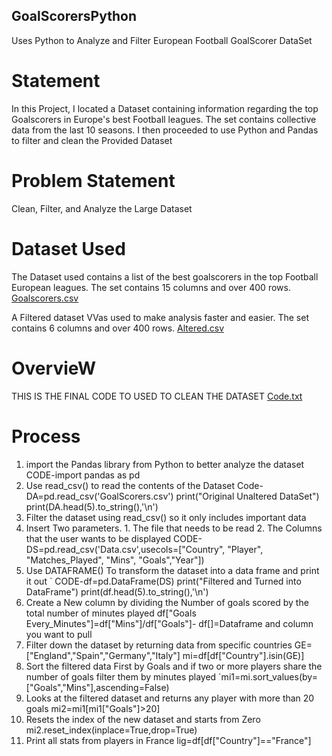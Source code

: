 ## GoalScorersPython
Uses Python to Analyze and Filter European Football GoalScorer DataSet

# Statement
In this Project, I located a Dataset containing information regarding the top Goalscorers in Europe's best Football leagues. The set contains collective data from the last 10 seasons.
I then proceeded to use Python and Pandas to filter and clean the Provided Dataset

# Problem Statement
Clean, Filter, and Analyze the Large Dataset

# Dataset Used
The Dataset used contains a list of the best goalscorers in the top Football European leagues.
The set contains 15 columns and over 400 rows.
[Goalscorers.csv](https://github.com/user-attachments/files/15523835/Goalscorers.csv)

A Filtered dataset VVas used to make analysis faster and easier.
The set contains 6 columns and over 400 rows.
[Altered.csv](https://github.com/user-attachments/files/15831700/Altered.csv)


# OvervieW
THIS IS THE FINAL CODE TO USED TO CLEAN THE DATASET
[Code.txt](https://github.com/user-attachments/files/15831709/Code.txt)
# Process
1. import the Pandas library from Python to better analyze the dataset
   CODE-import pandas as pd
2. Use read_csv() to read the contents of the Dataset 
   Code-DA=pd.read_csv('GoalScorers.csv')
   print("Original Unaltered DataSet")
   print(DA.head(5).to_string(),'\n')
3. Filter the dataset using read_csv() so it only includes important data
4. Insert Two parameters. 1. The file that needs to be read 2. The Columns that the user wants to be displayed
  CODE-DS=pd.read_csv('Data.csv',usecols=["Country", "Player", "Matches_Played", "Mins", "Goals","Year"])
5. Use DATAFRAME() To transform the dataset into a data frame and print it out
`  CODE-df=pd.DataFrame(DS)
   print("Filtered and Turned into DataFrame")
   print(df.head(5).to_string(),'\n')
7. Create a New column by dividing the Number of goals scored by the total number of minutes played
  df["Goals Every_Minutes"]=df["Mins"]/df["Goals"]-
   df[]=Dataframe and column you want to pull
8. Filter down the dataset by returning data from specific countries
   GE=["England","Spain","Germany","Italy"]
   mi=df[df["Country"].isin(GE)]
9. Sort the filtered data First by Goals and if two or more players share the number of goals filter them by minutes played
 `mi1=mi.sort_values(by=["Goals","Mins"],ascending=False)
10. Looks at the filtered dataset and returns any player with more than 20 goals
   mi2=mi1[mi1["Goals"]>20]
11. Resets the index of the new dataset and starts from Zero
    mi2.reset_index(inplace=True,drop=True)
12. Print all stats from players in France
    lig=df[df["Country"]=="France"]

